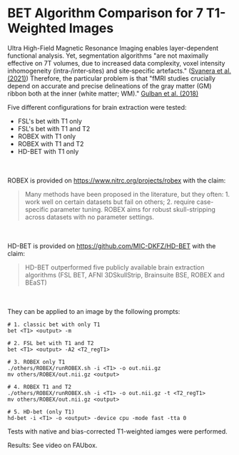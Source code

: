 # BET Algorithm Comparison for 7 T1-Weighted Images #

Ultra High-Field Magnetic Resonance Imaging enables layer-dependent functional analysis. Yet, segmentation algorithms "are not maximally effective on 7T volumes, due to increased data complexity, voxel intensity inhomogeneity (intra‐/inter‐sites) and site‐specific artefacts." ([Svanera et al. (2021)](https://www.ncbi.nlm.nih.gov/pmc/articles/PMC8559470/)) Therefore, the particular problem is that "fMRI studies crucially depend on accurate and precise delineations of the gray matter (GM) ribbon both at the inner (white matter; WM)." [Gulban et al. (2018)](https://www.ncbi.nlm.nih.gov/pmc/articles/PMC5991408/)

Five different configurations for brain extraction were tested:

- FSL's bet with T1 only
- FSL's bet with T1 and T2
- ROBEX with T1 only
- ROBEX with T1 and T2
- HD-BET with T1 only

<br><br>
ROBEX is provided on https://www.nitrc.org/projects/robex with the claim:

> Many methods have been proposed in the literature, but they often: 1. work well on certain datasets but fail on others; 2. require case-specific parameter tuning. ROBEX aims for robust skull-stripping across datasets with no parameter settings.

<br><br>
HD-BET is provided on https://github.com/MIC-DKFZ/HD-BET with the claim:
> HD-BET outperformed five publicly available brain extraction algorithms (FSL BET, AFNI 3DSkullStrip, Brainsuite BSE, ROBEX and BEaST)



<br><br>
They can be applied to an image by the following prompts:


    # 1. classic bet with only T1
    bet <T1> <output> -m
    
    # 2. FSL bet with T1 and T2
    bet <T1> <output> -A2 <T2_regT1>
    
    # 3. ROBEX only T1 
    ./others/ROBEX/runROBEX.sh -i <T1> -o out.nii.gz
    mv others/ROBEX/out.nii.gz <output>
    
    # 4. ROBEX T1 and T2
    ./others/ROBEX/runROBEX.sh -i <T1> -o out.nii.gz -t <T2_regT1>
    mv others/ROBEX/out.nii.gz <output>
    
    # 5. HD-bet (only T1)
    hd-bet -i <T1> -o <output> -device cpu -mode fast -tta 0


Tests with native and bias-corrected T1-weighted iamges were performed.

Results: See video on FAUbox.
